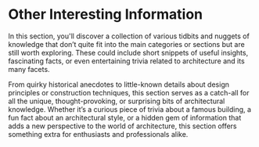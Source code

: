 # Other Interesting Information

In this section, you'll discover a collection of various tidbits and nuggets of knowledge that don’t quite fit into the main categories or sections but are still worth exploring. These could include short snippets of useful insights, fascinating facts, or even entertaining trivia related to architecture and its many facets.

From quirky historical anecdotes to little-known details about design principles or construction techniques, this section serves as a catch-all for all the unique, thought-provoking, or surprising bits of architectural knowledge. Whether it’s a curious piece of trivia about a famous building, a fun fact about an architectural style, or a hidden gem of information that adds a new perspective to the world of architecture, this section offers something extra for enthusiasts and professionals alike.